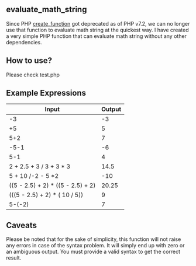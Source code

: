 ## evaluate_math_string
 Since PHP [create_function](http://php.net/manual/en/function.create-function.php)  got deprecated as of PHP v7.2, we can no longer use that function to evaluate math string at the quickest way. I have created a very simple PHP function that can evaluate math string without any other dependencies.
 
## How to use?

Please check test.php

## Example Expressions

| Input         | Output           |
| ------------- |-------------|
| -3            | -3 |
| +5            |  5 |
| 5+2           |  7 |
| -5-1          | -6 |
| 5-1           |  4 |
| 2 + 2.5 + 3 / 3 + 3 * 3      |  14.5 |
| 5 + 10 /-2 - 5 *2      |  -10 |
| ((5 - 2.5) + 2) * ((5 - 2.5) + 2)      |  20.25 |
| (((5 - 2.5) + 2) * ( 10 / 5))      |   9 |
| 5-(-2)      |   7 |

## Caveats
Please be noted that for the sake of simplicity, this function will not raise any errors in case of the syntax problem. It will simply end up with zero or an ambiguous output. You must provide a valid syntax to get the correct result. 
